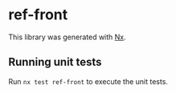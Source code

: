 # ref-front

This library was generated with [Nx](https://nx.dev).

## Running unit tests

Run `nx test ref-front` to execute the unit tests.

